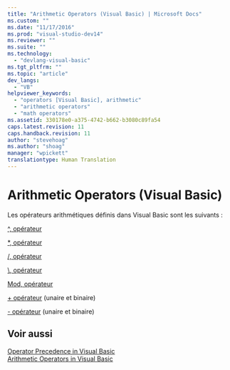```yaml
---
title: "Arithmetic Operators (Visual Basic) | Microsoft Docs"
ms.custom: ""
ms.date: "11/17/2016"
ms.prod: "visual-studio-dev14"
ms.reviewer: ""
ms.suite: ""
ms.technology: 
  - "devlang-visual-basic"
ms.tgt_pltfrm: ""
ms.topic: "article"
dev_langs: 
  - "VB"
helpviewer_keywords: 
  - "operators [Visual Basic], arithmetic"
  - "arithmetic operators"
  - "math operators"
ms.assetid: 330178e0-a375-4742-b662-b3080c89fa54
caps.latest.revision: 11
caps.handback.revision: 11
author: "stevehoag"
ms.author: "shoag"
manager: "wpickett"
translationtype: Human Translation
---
```

# Arithmetic Operators (Visual Basic)
Les opérateurs arithmétiques définis dans Visual Basic sont les suivants :  
  
 [^, opérateur](../../../visual-basic/language-reference/operators/exponentiation-operator.md)  
  
 [\*, opérateur](../../../visual-basic/language-reference/operators/multiplication-operator.md)  
  
 [\/, opérateur](../../../visual-basic/language-reference/operators/floating-point-division-operator.md)  
  
 [\\, opérateur](../../../visual-basic/language-reference/operators/integer-division-operator.md)  
  
 [Mod, opérateur](../../../visual-basic/language-reference/operators/mod-operator.md)  
  
 [\+ opérateur](../../../visual-basic/language-reference/operators/addition-operator.md) \(unaire et binaire\)  
  
 [\- opérateur](../../../visual-basic/language-reference/operators/subtraction-operator.md) \(unaire et binaire\)  
  
## Voir aussi  
 [Operator Precedence in Visual Basic](../../../visual-basic/language-reference/operators/operator-precedence.md)   
 [Arithmetic Operators in Visual Basic](../../../visual-basic/programming-guide/language-features/operators-and-expressions/arithmetic-operators.md)